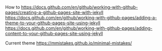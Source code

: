 How to
https://docs.github.com/en/github/working-with-github-pages/creating-a-github-pages-site-with-jekyll
https://docs.github.com/en/github/working-with-github-pages/adding-a-theme-to-your-github-pages-site-using-jekyll
https://docs.github.com/en/github/working-with-github-pages/adding-content-to-your-github-pages-site-using-jekyll

Current theme
https://mmistakes.github.io/minimal-mistakes/


